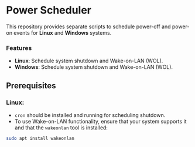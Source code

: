 # Power Scheduler

This repository provides separate scripts to schedule power-off and power-on events for **Linux** and **Windows** systems.

### Features
- **Linux**: Schedule system shutdown and Wake-on-LAN (WOL).
- **Windows**: Schedule system shutdown and Wake-on-LAN (WOL).

## Prerequisites

### Linux:
- `cron` should be installed and running for scheduling shutdown.
- To use Wake-on-LAN functionality, ensure that your system supports it and that the `wakeonlan` tool is installed:
```bash
sudo apt install wakeonlan
